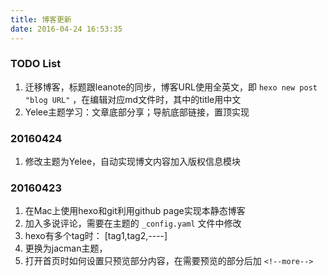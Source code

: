 ```yaml
---
title: 博客更新
date: 2016-04-24 16:53:35
---
```


### TODO List
1. 迁移博客，标题跟leanote的同步，博客URL使用全英文，即 `hexo new post "blog URL"` ，在编辑对应md文件时，其中的title用中文
2. Yelee主题学习：文章底部分享；导航底部链接，置顶实现

### 20160424
1. 修改主题为Yelee，自动实现博文内容加入版权信息模块

### 20160423
1. 在Mac上使用hexo和git利用github page实现本静态博客
2. 加入多说评论，需要在主题的 `_config.yaml` 文件中修改
3. hexo有多个tag时： [tag1,tag2,----]
4. 更换为jacman主题，
5. 打开首页时如何设置只预览部分内容，在需要预览的部分后加 `<!--more-->`